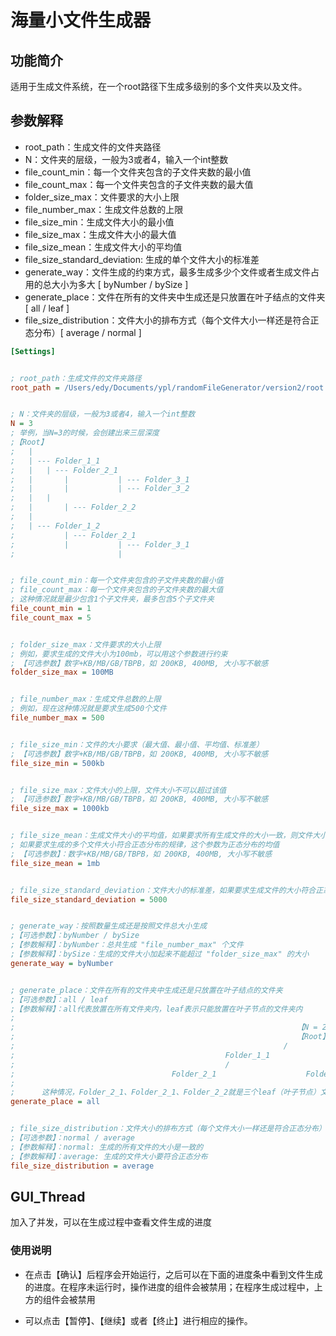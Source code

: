 # 海量小文件生成器

## 功能简介

适用于生成文件系统，在一个root路径下生成多级别的多个文件夹以及文件。

## 参数解释

* root_path：生成文件的文件夹路径
* N：文件夹的层级，一般为3或者4，输入一个int整数
* file_count_min：每一个文件夹包含的子文件夹数的最小值
* file_count_max：每一个文件夹包含的子文件夹数的最大值
* folder_size_max：文件要求的大小上限
* file_number_max：生成文件总数的上限
* file_size_min：生成文件大小的最小值
* file_size_max：生成文件大小的最大值
* file_size_mean：生成文件大小的平均值
* file_size_standard_deviation: 生成的单个文件大小的标准差
* generate_way：文件生成的约束方式，最多生成多少个文件或者生成文件占用的总大小为多大 [ byNumber / bySize ]
* generate_place：文件在所有的文件夹中生成还是只放置在叶子结点的文件夹 [ all / leaf ]
* file_size_distribution：文件大小的排布方式（每个文件大小一样还是符合正态分布）[ average / normal ]

```ini
[Settings]


; root_path：生成文件的文件夹路径
root_path = /Users/edy/Documents/ypl/randomFileGenerator/version2/root


; N：文件夹的层级，一般为3或者4，输入一个int整数
N = 3
; 举例，当N=3的时候，会创建出来三层深度
;【Root】
;	|
;	| --- Folder_1_1
;  	| 	| --- Folder_2_1
;  	|		|		    | --- Folder_3_1
;  	|		|		    | --- Folder_3_2
;   |   |      
;  	|		| --- Folder_2_2
;   |
;   | --- Folder_1_2
;    		| --- Folder_2_1
;    	    |			| --- Folder_3_1
;					    |


; file_count_min：每一个文件夹包含的子文件夹数的最小值
; file_count_max：每一个文件夹包含的子文件夹数的最大值
; 这种情况就是最少包含1个子文件夹，最多包含5个子文件夹
file_count_min = 1
file_count_max = 5


; folder_size_max：文件要求的大小上限
; 例如，要求生成的文件大小为100mb，可以用这个参数进行约束
; 【可选参数】数字+KB/MB/GB/TBPB，如 200KB, 400MB, 大小写不敏感
folder_size_max = 100MB


; file_number_max：生成文件总数的上限
; 例如，现在这种情况就是要求生成500个文件
file_number_max = 500


; file_size_min：文件的大小要求（最大值、最小值、平均值、标准差）
; 【可选参数】数字+KB/MB/GB/TBPB，如 200KB, 400MB, 大小写不敏感
file_size_min = 500kb


; file_size_max：文件大小的上限，文件大小不可以超过该值
; 【可选参数】数字+KB/MB/GB/TBPB，如 200KB, 400MB, 大小写不敏感
file_size_max = 1000kb


; file_size_mean：生成文件大小的平均值，如果要求所有生成文件的大小一致，则文件大小为该值
; 如果要求生成的多个文件大小符合正态分布的规律，这个参数为正态分布的均值
; 【可选参数】：数字+KB/MB/GB/TBPB，如 200KB, 400MB, 大小写不敏感
file_size_mean = 1mb									


; file_size_standard_deviation：文件大小的标准差，如果要求生成文件的大小符合正态分布，会用到该参数
file_size_standard_deviation = 5000


; generate_way：按照数量生成还是按照文件总大小生成     
;【可选参数】：byNumber / bySize
;【参数解释】：byNumber：总共生成 "file_number_max" 个文件
;【参数解释】：bySize：生成的文件大小加起来不能超过 "folder_size_max" 的大小
generate_way = byNumber


; generate_place：文件在所有的文件夹中生成还是只放置在叶子结点的文件夹
;【可选参数】：all / leaf
;【参数解释】：all代表放置在所有文件夹内，leaf表示只能放置在叶子节点的文件夹内
;
;																【N = 2 一个实例】
;																【Root】根目录 
;															 /              \
;												Folder_1_1                Folder_1_2
;												/ 					    /			   \
;									Folder_2_1				      Folder_2_1	    	Folder_2_2
;
; 	   这种情况，Folder_2_1、Folder_2_1、Folder_2_2就是三个leaf（叶子节点）文件夹
generate_place = all


; file_size_distribution：文件大小的排布方式（每个文件大小一样还是符合正态分布）
;【可选参数】：normal / average
;【参数解释】：normal: 生成的所有文件的大小是一致的
;【参数解释】：average: 生成的文件大小要符合正态分布
file_size_distribution = average


```


## GUI_Thread

加入了并发，可以在生成过程中查看文件生成的进度


### 使用说明

* 在点击【确认】后程序会开始运行，之后可以在下面的进度条中看到文件生成的进度。在程序未运行时，操作进度的组件会被禁用；在程序生成过程中，上方的组件会被禁用


* 可以点击【暂停】、【继续】或者【终止】进行相应的操作。

